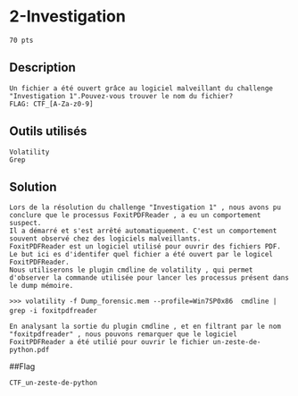 # 2-Investigation
```
70 pts
```
## Description
```
Un fichier a été ouvert grâce au logiciel malveillant du challenge "Investigation 1".Pouvez-vous trouver le nom du fichier?
FLAG: CTF_[A-Za-z0-9]
```
## Outils utilisés
```
Volatility
Grep
```

## Solution
```
Lors de la résolution du challenge "Investigation 1" , nous avons pu conclure que le processus FoxitPDFReader , a eu un comportement suspect.
Il a démarré et s'est arrêté automatiquement. C'est un comportement souvent observé chez des logiciels malveillants.
FoxitPDFReader est un logiciel utilisé pour ouvrir des fichiers PDF. Le but ici es d'identifer quel fichier a été ouvert par le logicel
FoxitPDFReader.
Nous utiliserons le plugin cmdline de volatility , qui permet d'observer la commande utilisée pour lancer les processus présent dans le dump mémoire.
```
`>>> volatility -f Dump_forensic.mem --profile=Win7SP0x86  cmdline | grep -i foxitpdfreader`
<img scr="File/foxit.png">
```
En analysant la sortie du plugin cmdline , et en filtrant par le nom "foxitpdfreader" , nous pouvons remarquer que le logiciel FoxitPDFReader a été utilié pour ouvrir le fichier un-zeste-de-python.pdf
```
##Flag
```
CTF_un-zeste-de-python
```
